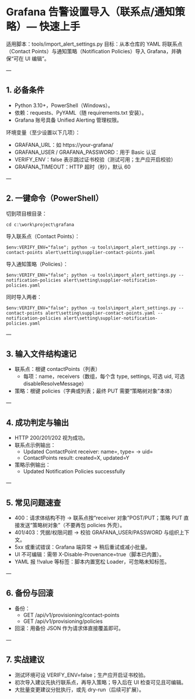 # Grafana 告警设置导入（联系点/通知策略）— 快速上手

适用脚本：tools/import_alert_settings.py
目标：从本仓库的 YAML 将联系点（Contact Points）与通知策略（Notification Policies）导入 Grafana，并确保“可在 UI 编辑”。

—

## 1. 必备条件
- Python 3.10+，PowerShell（Windows）。
- 依赖：requests、PyYAML（随 requirements.txt 安装）。
- Grafana 账号具备 Unified Alerting 管理权限。

环境变量（至少设置以下几项）：
- GRAFANA_URL：如 https://your-grafana/
- GRAFANA_USER / GRAFANA_PASSWORD：用于 Basic 认证
- VERIFY_ENV：false 表示跳过证书校验（测试可用；生产应开启校验）
- GRAFANA_TIMEOUT：HTTP 超时（秒），默认 60

—

## 2. 一键命令（PowerShell）
切到项目根目录：
```
cd c:\work\project\grafana
```
导入联系点（Contact Points）：
```
$env:VERIFY_ENV="false"; python -u tools\import_alert_settings.py --contact-points alert\setting\supplier-contact-points.yaml
```
导入通知策略（Policies）：
```
$env:VERIFY_ENV="false"; python -u tools\import_alert_settings.py --notification-policies alert\setting\supplier-notification-policies.yaml
```
同时导入两者：
```
$env:VERIFY_ENV="false"; python -u tools\import_alert_settings.py --contact-points alert\setting\supplier-contact-points.yaml --notification-policies alert\setting\supplier-notification-policies.yaml
```

—

## 3. 输入文件结构速记
- 联系点：根键 contactPoints（列表）
  - 每项：name，receivers（数组，每个含 type, settings, 可选 uid, 可选 disableResolveMessage）
- 策略：根键 policies（字典或列表；最终 PUT 需要“策略树对象”本体）

—

## 4. 成功判定与输出
- HTTP 200/201/202 视为成功。
- 联系点示例输出：
  - Updated ContactPoint receiver: name=<n>, type=<t> -> uid=<uid>
  - ContactPoints result: created=X, updated=Y
- 策略示例输出：
  - Updated Notification Policies successfully

—

## 5. 常见问题速查
- 400：请求体结构不符 → 联系点按“receiver 对象”POST/PUT；策略 PUT 直接发送“策略树对象”（不要再包 policies 外壳）。
- 401/403：凭据/权限问题 → 校验 GRAFANA_USER/PASSWORD 与组织上下文。
- 5xx 或重试错误：Grafana 端异常 → 稍后重试或减小批量。
- UI 不可编辑：需带 X-Disable-Provenance=true（脚本已内置）。
- YAML 报 !!value 等标签：脚本内置宽松 Loader，可忽略未知标签。

—

## 6. 备份与回滚
- 备份：
  - GET /api/v1/provisioning/contact-points
  - GET /api/v1/provisioning/policies
- 回滚：用备份 JSON 作为请求体直接覆盖即可。

—

## 7. 实战建议
- 测试环境可设 VERIFY_ENV=false；生产应开启证书校验。
- 初次导入建议先执行联系点，再导入策略；导入后在 UI 检查可见且可编辑。
- 大批量变更建议分批执行，或先 dry-run（后续可扩展）。